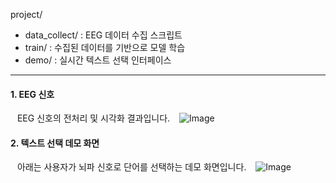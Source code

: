 project/
- data_collect/ : EEG 데이터 수집 스크립트
- train/ : 수집된 데이터를 기반으로 모델 학습
- demo/ : 실시간 텍스트 선택 인터페이스
  
------------------

#### 1. EEG 신호
&ensp; EEG 신호의 전처리 및 시각화 결과입니다.
&ensp; ![Image](https://github.com/user-attachments/assets/10564466-8eee-4828-9380-4ff52a84500f)


#### 2. 텍스트 선택 데모 화면
&ensp; 아래는 사용자가 뇌파 신호로 단어를 선택하는 데모 화면입니다.
&ensp; ![Image](https://github.com/user-attachments/assets/1617757d-696c-4273-96a8-1d08f1f10c53)




